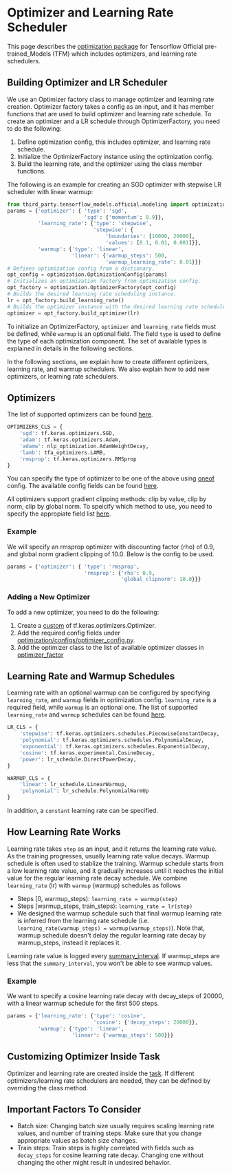 # Optimizer and Learning Rate Scheduler



This page describes the
[optimization package](https://github.com/tensorflow/models/tree/master/official/modeling/optimization/)
for Tensorflow Official pre-trained_Models (TFM) which includes optimizers, and learning
rate schedulers.

## Building Optimizer and LR Scheduler

We use an Optimizer factory class to manage optimizer and learning rate
creation. Optimizer factory takes a config as an input, and it has member
functions that are used to build optimizer and learning rate schedule. To create
an optimizer and a LR schedule through OptimizerFactory, you need to do the
following:

1.  Define optimization config, this includes optimizer, and learning rate
    schedule.
2.  Initialize the OptimizerFactory instance using the optimization config.
3.  Build the learning rate, and the optimizer using the class member functions.

The following is an example for creating an SGD optimizer with stepwise LR
scheduler with linear warmup:

```python
from third_party.tensorflow_models.official.modeling import optimization
params = {'optimizer': { 'type': 'sgd',
                         'sgd': {'momentum': 0.9}},
          'learning_rate': {'type': 'stepwise',
                            'stepwise': {
                                'boundaries': [10000, 20000],
                                'values': [0.1, 0.01, 0.001]}},
          'warmup': {'type': 'linear',
                     'linear': {'warmup_steps': 500,
                                'warmup_learning_rate': 0.01}}}
# Defines optimization config from a dictionary.
opt_config = optimization.OptimizationConfig(params)
# Initializes an optimization factory from optimization config.
opt_factory = optimization.OptimizerFactory(opt_config)
# Builds the desired learning rate scheduling instance.
lr = opt_factory.build_learning_rate()
# Builds the optimizer instance with the desired learning rate schedule.
optimizer = opt_factory.build_optimizer(lr)
```

To initialize an OptimizerFactory, `optimizer` and `learning_rate` fields must
be defined, while `warmup` is an optional field. The field `type` is used to
define the type of each optimization component. The set of available types is
explained in details in the following sections.

In the following sections, we explain how to create different optimizers,
learning rate, and warmup schedulers. We also explain how to add new optimizers,
or learning rate schedulers.

## Optimizers

The list of supported optimizers can be found
[here](https://github.com/tensorflow/models/blob/7f239d8ec19b5c2d44e0d5aa2a09dbea0da6d737/official/modeling/optimization/optimizer_factory.py#L43).

```python
OPTIMIZERS_CLS = {
    'sgd': tf.keras.optimizers.SGD,
    'adam': tf.keras.optimizers.Adam,
    'adamw': nlp_optimization.AdamWeightDecay,
    'lamb': tfa_optimizers.LAMB,
    'rmsprop': tf.keras.optimizers.RMSprop
}
```

You can specify the type of optimizer to be one of the above using
[oneof](https://github.com/tensorflow/models/blob/master/official/modeling/hyperparams/oneof.py)
config. The available config fields can be found
[here](https://github.com/tensorflow/models/blob/master/official/modeling/optimization/configs/optimizer_config.py).

All optimizers support gradient clipping methods: clip by value, clip by norm,
clip by global norm. To speicify which method to use, you need to specify the
appropiate field list
[here](https://github.com/tensorflow/models/blob/7f239d8ec19b5c2d44e0d5aa2a09dbea0da6d737/official/modeling/optimization/configs/optimizer_config.py#L38).

### Example

We will specify an rmsprop optimizer with discounting factor (rho) of 0.9, and
global norm gradient clipping of 10.0. Below is the config to be used.

```python
params = {'optimizer': { 'type': 'rmsprop',
                         'rmsprop': {'rho': 0.9,
                                     'global_clipnorm': 10.0}}}
```

### Adding a New Optimizer

To add a new optimizer, you need to do the following:

1.  Create a
    [custom](https://www.tensorflow.org/api_docs/python/tf/keras/optimizers/Optimizer#creating_a_custom_optimizer_2)
    of tf.keras.optimizers.Optimizer.
2.  Add the required config fields under
    [optimization/configs/optimizer_config.py](https://github.com/tensorflow/models/blob/master/official/modeling/optimization/configs/optimizer_config.py).
3.  Add the optimizer class to the list of available optimizer classes in
    [optimizer_factor](https://github.com/tensorflow/models/blob/master/official/modeling/optimization/optimizer_factory.py)

## Learning Rate and Warmup Schedules

Learning rate with an optional warmup can be configured by specifying
`learning_rate`, and `warmup` fields in optimization config. `learning_rate` is
a required field, while `warmup` is an optional one. The list of supported
`learning_rate` and `warmup` schedules can be found
[here](https://github.com/tensorflow/models/blob/7f239d8ec19b5c2d44e0d5aa2a09dbea0da6d737/official/modeling/optimization/optimizer_factory.py#L51).

```python
LR_CLS = {
    'stepwise': tf.keras.optimizers.schedules.PiecewiseConstantDecay,
    'polynomial': tf.keras.optimizers.schedules.PolynomialDecay,
    'exponential': tf.keras.optimizers.schedules.ExponentialDecay,
    'cosine': tf.keras.experimental.CosineDecay,
    'power': lr_schedule.DirectPowerDecay,
}

WARMUP_CLS = {
    'linear': lr_schedule.LinearWarmup,
    'polynomial': lr_schedule.PolynomialWarmUp
}
```

In addition, a `constant` learning rate can be specified.

## How Learning Rate Works

Learning rate takes `step` as an input, and it returns the learning rate value.
As the training progresses, usually learning rate value decays. Warmup schedule
is often used to stablize the training. Warmup schedule starts from a low
learning rate value, and it gradually increases until it reaches the initial
value for the regular learning rate decay schedule. We combine `learning_rate`
(lr) with `warmup` (warmup) schedules as follows

*   Steps [0, warmup_steps): `learning_rate = warmup(step)`
*   Steps [warmup_steps, train_steps): `learning_rate = lr(step)`
*   We designed the warmup schedule such that final warmup learning rate is
    inferred from the learning rate schedule (i.e.
    `learning_rate(warmup_steps) = warmup(warmup_steps)`). Note that, warmup
    schedule doesn't delay the regular learning rate decay by warmup_steps,
    instead it replaces it.

Learning rate value is logged every
[summary_interval](https://github.com/tensorflow/models/blob/7f239d8ec19b5c2d44e0d5aa2a09dbea0da6d737/official/core/config_definitions.py#L181).
If warmup_steps are less that the `summary_interval`, you won't be able to see
warmup values.

### Example

We want to specify a cosine learning rate decay with decay_steps of 20000, with
a linear warmup schedule for the first 500 steps.

```python
params = {'learning_rate': {'type': 'cosine',
                            'cosine': {'decay_steps': 20000}},
          'warmup': {'type': 'linear',
                     'linear': {'warmup_steps': 500}}}
```

## Customizing Optimizer Inside Task

Optimizer and learning rate are created inside the
[task](https://github.com/tensorflow/models/blob/7f239d8ec19b5c2d44e0d5aa2a09dbea0da6d737/official/core/base_task.py#L73).
If different optimizers/learning rate schedulers are needed, they can be defined
by overriding the class method.

## Important Factors To Consider

*   Batch size: Changing batch size usually requires scaling learning rate
    values, and number of training steps. Make sure that you change appropriate
    values as batch size changes.
*   Train steps: Train steps is highly correlated with fields such as
    `decay_steps` for cosine learning rate decay. Changing one without changing
    the other might result in undesired behavior.
